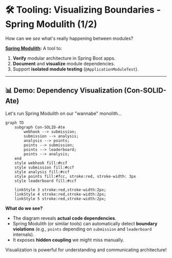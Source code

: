 # 🛠️ Tooling: Visualizing Boundaries - Spring Modulith (1/2)

How can we *see* what's really happening between modules?

**[Spring Modulith](https://spring.io/projects/spring-modulith):** A tool to:

1.  **Verify** modular architecture in Spring Boot apps.
2.  **Document** and **visualize** module dependencies.
3.  Support **isolated module testing** (`@ApplicationModuleTest`).

---

## 📊 Demo: Dependency Visualization (Con-SOLID-Ate)

Let's run Spring Modulith on our "wannabe" monolith...

```mermaid
graph TD
    subgraph Con-SOLID-Ate
        webhook --> submission;
        submission --> analysis;
        analysis --> points;
        points --> submission;  
        points --> leaderboard; 
        points --> analysis;   
    end
    style webhook fill:#ccf
    style submission fill:#ccf
    style analysis fill:#ccf
    style points fill:#fcc, stroke:red, stroke-width: 3px 
    style leaderboard fill:#ccf

    linkStyle 3 stroke:red,stroke-width:2px; 
    linkStyle 4 stroke:red,stroke-width:2px; 
    linkStyle 5 stroke:red,stroke-width:2px;
````

**What do we see?**

* The diagram reveals **actual code dependencies**.
* Spring Modulith (or similar tools) can automatically detect **boundary violations** (e.g., `points` depending on `submission` and `leaderboard` internals).
* It exposes **hidden coupling** we might miss manually.

Visualization is powerful for understanding and communicating architecture!